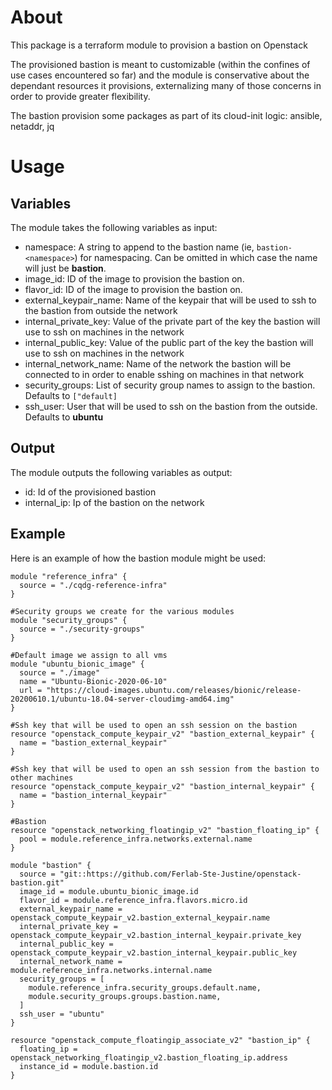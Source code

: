 # About

This package is a terraform module to provision a bastion on Openstack

The provisioned bastion is meant to customizable (within the confines of use cases encountered so far) and the module is conservative about the dependant resources it provisions, externalizing many of those concerns in order to provide greater flexibility.

The bastion provision some packages as part of its cloud-init logic: ansible, netaddr, jq

# Usage

## Variables

The module takes the following variables as input:

- namespace: A string to append to the bastion name (ie, `bastion-<namespace>`) for namespacing. Can be omitted in which case the name will just be **bastion**.
- image_id: ID of the image to provision the bastion on.
- flavor_id: ID of the image to provision the bastion on.
- external_keypair_name: Name of the keypair that will be used to ssh to the bastion from outside the network
- internal_private_key: Value of the private part of the key the bastion will use to ssh on machines in the network
- internal_public_key: Value of the public part of the key the bastion will use to ssh on machines in the network
- internal_network_name: Name of the network the bastion will be connected to in order to enable sshing on machines in that network
- security_groups: List of security group names to assign to the bastion. Defaults to `["default]`
- ssh_user: User that will be used to ssh on the bastion from the outside. Defaults to **ubuntu**

## Output

The module outputs the following variables as output:
- id: Id of the provisioned bastion
- internal_ip: Ip of the bastion on the network

## Example

Here is an example of how the bastion module might be used:

```
module "reference_infra" {
  source = "./cqdg-reference-infra"
}

#Security groups we create for the various modules
module "security_groups" {
  source = "./security-groups"
}

#Default image we assign to all vms
module "ubuntu_bionic_image" {
  source = "./image"
  name = "Ubuntu-Bionic-2020-06-10"
  url = "https://cloud-images.ubuntu.com/releases/bionic/release-20200610.1/ubuntu-18.04-server-cloudimg-amd64.img"
}

#Ssh key that will be used to open an ssh session on the bastion
resource "openstack_compute_keypair_v2" "bastion_external_keypair" {
  name = "bastion_external_keypair"
}

#Ssh key that will be used to open an ssh session from the bastion to other machines
resource "openstack_compute_keypair_v2" "bastion_internal_keypair" {
  name = "bastion_internal_keypair"
}

#Bastion
resource "openstack_networking_floatingip_v2" "bastion_floating_ip" {
  pool = module.reference_infra.networks.external.name
}

module "bastion" {
  source = "git::https://github.com/Ferlab-Ste-Justine/openstack-bastion.git"
  image_id = module.ubuntu_bionic_image.id
  flavor_id = module.reference_infra.flavors.micro.id
  external_keypair_name = openstack_compute_keypair_v2.bastion_external_keypair.name
  internal_private_key = openstack_compute_keypair_v2.bastion_internal_keypair.private_key
  internal_public_key = openstack_compute_keypair_v2.bastion_internal_keypair.public_key
  internal_network_name = module.reference_infra.networks.internal.name
  security_groups = [
    module.reference_infra.security_groups.default.name,
    module.security_groups.groups.bastion.name,
  ]
  ssh_user = "ubuntu"
}

resource "openstack_compute_floatingip_associate_v2" "bastion_ip" {
  floating_ip = openstack_networking_floatingip_v2.bastion_floating_ip.address
  instance_id = module.bastion.id
}
```